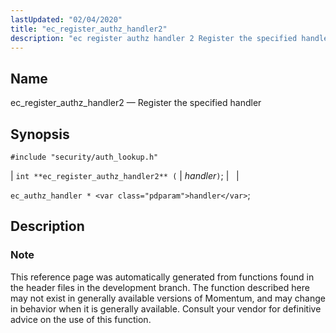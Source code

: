 ```yaml
---
lastUpdated: "02/04/2020"
title: "ec_register_authz_handler2"
description: "ec register authz handler 2 Register the specified handler int ec register authz handler 2 handler ec authz handler handler This reference page was automatically generated from functions found in the header files in the development branch The function described here may not exist in generally available versions of Momentum..."
---
```


<a name="apis.ec_register_authz_handler2"></a> 
## Name

ec_register_authz_handler2 — Register the specified handler

## Synopsis

`#include "security/auth_lookup.h"`

| `int **ec_register_authz_handler2** (` | <var class="pdparam">handler</var>`)`; |   |

`ec_authz_handler * <var class="pdparam">handler</var>`;<a name="idp59648176"></a> 
## Description

### Note

This reference page was automatically generated from functions found in the header files in the development branch. The function described here may not exist in generally available versions of Momentum, and may change in behavior when it is generally available. Consult your vendor for definitive advice on the use of this function.